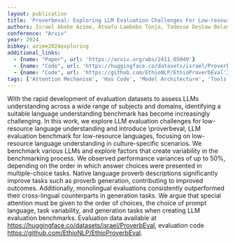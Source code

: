 ```yaml
---
layout: publication
title: 'Proverbeval: Exploring LLM Evaluation Challenges For Low-resource Language Understanding'
authors: Israel Abebe Azime, Atnafu Lambebo Tonja, Tadesse Destaw Belay, Yonas Chanie, Bontu Fufa Balcha, Negasi Haile Abadi, Henok Biadglign Ademtew, Mulubrhan Abebe Nerea, Debela Desalegn Yadeta, Derartu Dagne Geremew, Assefa Atsbiha Tesfau, Philipp Slusallek, Thamar Solorio, Dietrich Klakow
conference: "Arxiv"
year: 2024
bibkey: azime2024exploring
additional_links:
  - {name: "Paper", url: 'https://arxiv.org/abs/2411.05049'}
  - {name: "Code", url: 'https://huggingface.co/datasets/israel/ProverbEval,'}
  - {name: "Code", url: 'https://github.com/EthioNLP/EthioProverbEval'}
tags: ['Attention Mechanism', 'Has Code', 'Model Architecture', 'Tools', 'Prompting']
---
```

With the rapid development of evaluation datasets to assess LLMs
understanding across a wide range of subjects and domains, identifying a
suitable language understanding benchmark has become increasingly challenging.
In this work, we explore LLM evaluation challenges for low-resource language
understanding and introduce \proverbeval, LLM evaluation benchmark for
low-resource languages, focusing on low-resource language understanding in
culture-specific scenarios. We benchmark various LLMs and explore factors that
create variability in the benchmarking process. We observed performance
variances of up to 50%, depending on the order in which answer choices were
presented in multiple-choice tasks. Native language proverb descriptions
significantly improve tasks such as proverb generation, contributing to
improved outcomes. Additionally, monolingual evaluations consistently
outperformed their cross-lingual counterparts in generation tasks. We argue
that special attention must be given to the order of choices, the choice of
prompt language, task variability, and generation tasks when creating LLM
evaluation benchmarks. Evaluation data available at
https://huggingface.co/datasets/israel/ProverbEval, evaluation code
https://github.com/EthioNLP/EthioProverbEval.
